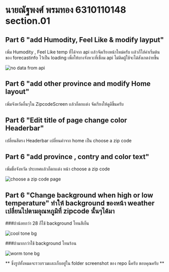 # นายณัฐพงศ์ พรมทอง 6310110148 section.01
## Part 6 "add Humodity, Feel Like & modify layput" 
เพิ่ม Humodity , Feel Like temp ที่ได้จาก api
เเล้วจัดเรียงหน้าใหม่ครับ เเล้วก็ใส่ค่าเริ่มต้นของ forecastinfo ไว้เป็น loading เพื่อให้บางจังหวะที่เชื่อม api ไม่ติดผู้ใช้จะได้สังเกตง่ายขึ้น

![no data from api](https://user-images.githubusercontent.com/89448778/185663715-1f9990e5-2c96-486d-b9c7-c19c86ced225.png)

## Part 6 "add other province and modify Home layout" 
เพิ่มจังหวัดอื่นๆใน ZipcodeScreen เเล้วก็ตกเเต่ง จัดเรียงให้ดูดีขึ้นครับ
## Part 6 "Edit title of page change color Headerbar" 
เปลี่ยนสีตรง Headerbar เปลี่ยนคำจาก home เป็น choose a zip code
## Part 6 "add province , contry and color text" 
เพิ่มชื่อจังหวัด ประเทศเเล้วก็ตกเเต่ง หน้า choose a zip code

![choose a zip code page](https://user-images.githubusercontent.com/89448778/185665488-fee54d63-17ad-4e04-af73-c885c0192817.png)

## Part 6 "Change background when high or low temperature" ทำให้ background ของหน้า weather เปลี่ยนไปตามอุณหภูมิที่ zipcode นั้นๆได้มา
###ถ้าน้อยกว่า 28 ก็ใช้ background โทนสีเย็น

![cool tone bg](https://user-images.githubusercontent.com/89448778/185665168-580365ef-dc03-44d9-8e33-1fed235613bf.png)

###ถ้ามากกว่าใช้ background โทนร้อน

![worm tone bg](https://user-images.githubusercontent.com/89448778/185665309-b92f8bf2-4105-475b-8f77-3062c0a7338a.png)

** ซึ่งรูปทั้งหมดจะรวบรวมเเละเก็บอยู่ใน folder screenshot ของ repo นี้ครับ
ขอบคุณครับ **